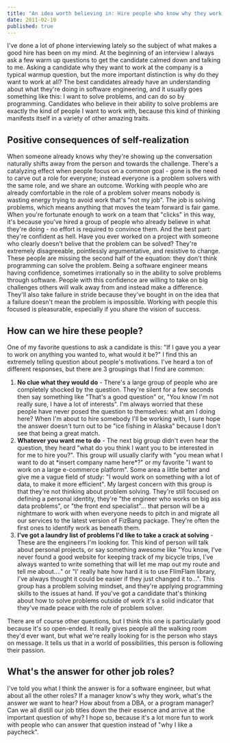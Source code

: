 ```yaml
--- 
title: "An idea worth believing in: Hire people who know why they work, not why they want to work for you." 
date: 2011-02-10 
published: true 
--- 
```


I've done a lot of phone interviewing lately so the subject of
what makes a good hire has been on my mind. At the beginning of an
interview I always ask a few warm up questions to get the candidate
calmed down and talking to me. Asking a candidate why they want to work
at the company is a typical warmup question, but the more important
distinction is why do they want to work at all? The best candidates
already have an understanding about what they're doing in software
engineering, and it usually goes something like this: I want to solve
problems, and can do so by programming. Candidates who believe in their
ability to solve problems are exactly the kind of people I want to work
with, because this kind of thinking manifests itself in a variety of
other amazing traits.

Positive consequences of self-realization
-----------------------------------------

When someone already knows why they're showing up the conversation
naturally shifts away from the person and towards the challenge. There's
a catalyzing effect when people focus on a common goal - gone is the
need to carve out a role for everyone; instead everyone is a problem
solvers with the same role, and we share an outcome. Working with people
who are already comfortable in the role of a problem solver means nobody
is wasting energy trying to avoid work that's "not my job". The job is
solving problems, which means anything that moves the team forward is
fair game. When you're fortunate enough to work on a team that "clicks"
in this way, it's because you've hired a group of people who already
believe in what they're doing - no effort is required to convince them.
And the best part: they're confident as hell. Have you ever worked on a
project with someone who clearly doesn't belive that the problem can be
solved? They're extremely disagreeable, pointlessly argumentative, and
resistive to change. These people are missing the second half of the
equation: they don't think programming can solve the problem. Being a
software engineer means having confidence, sometimes irrationally so in
the ability to solve problems through software. People with this
confidence are willing to take on big challenges others will walk away
from and instead make a difference. They'll also take failure in stride
because they've bought in on the idea that a failure doesn't mean the
problem is impossible. Working with people this focused is pleasurable,
especially if you share the vision of success.

How can we hire these people?
-----------------------------

One of my favorite questions to ask a candidate is this: "If I gave you
a year to work on anything you wanted to, what would it be?" I find this
an extremely telling question about people's motivations. I've heard a
ton of different responses, but there are 3 groupings that I find are
common:

1.  **No clue what they would do** - There's a large group of people who
    are completely shocked by the question. They're silent for a few
    seconds then say something like "That's a good question" or, "You
    know I'm not really sure, I have a lot of interests". I'm always
    worried that these people have never posed the question to
    themselves: what am I doing here? When I'm about to hire somebody
    I'll be working with, I sure hope the answer doesn't turn out to be
    "ice fishing in Alaska" because I don't see that being a great
    match.
2.  **Whatever you want me to do** - The next big group didn't even hear
    the question, they heard "what do you think I want you to be
    interested in for me to hire you?". This group will usually clarify
    with "you mean what I want to do at \*insert company name here\*?"
    or my favorite "I want to work on a large e-commerce platform". Some
    area a little better and give me a vague field of study: "I would
    work on something with a lot of data, to make it more efficient". My
    largest concern with this group is that they're not thinking about
    problem solving. They're still focused on defining a personal
    identity, they're "the engineer who works on big ass data problems",
    or "the front end specialist"... that person will be a nightmare to
    work with when everyone needs to pitch in and migrate all our
    services to the latest version of FizBang package. They're often the
    first ones to identify work as beneath them.
3.  **I've got a laundry list of problems I'd like to take a crack at
    solving** - These are the engineers I'm looking for. This kind of
    person will talk about personal projects, or say something awesome
    like "You know, I've never found a good website for keeping track of
    my bicycle trips, I've always wanted to write something that will
    let me map out my route and tell me about...." or "I' really hate
    how hard it is to use FlimFlam library, I've always thought it could
    be easier if they just changed it to...". This group has a problem
    solving mindset, and they're applying programming skills to the
    issues at hand. If you've got a candidate that's thinking about how
    to solve problems outside of work it's a solid indicator that
    they've made peace with the role of problem solver.

There are of course other questions, but I think this one is
particularly good because it's so open-ended. It really gives people all
the walking room they'd ever want, but what we're really looking for is
the person who stays on message. It tells us that in a world of
possibilities, this person is following their passion.

What's the answer for other job roles?
--------------------------------------

I've told you what I think the answer is for a software engineer, but
what about all the other roles? If a manager know's why they work,
what's the answer we want to hear? How about from a DBA, or a program
manager? Can we all distill our job titles down the their essence and
arrive at the important question of why? I hope so, because it's a lot
more fun to work with people who can answer that question instead of
"why I like a paycheck".
